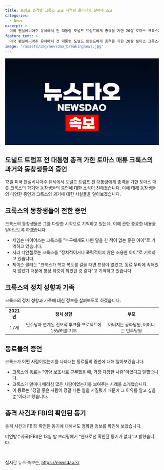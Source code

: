 ```yaml
---
title: 트럼프 총격범 크룩스 고교 사격팀 들어가기 실패에 쇼크
categories:
  - News
excerpt: >
  미국 펜실베니아주 유세에서 전 대통령 도널드 트럼프에게 총격을 가한 20살 토마스 크룩스가 과거 사진이 공개됐다. 동창들은 그를 좋은 아이로 기억하며, 사격팀에 들어가지 못한 경험과 괴롭힘을 당했던 증언들도 나왔다. 정치적 성향은 일관되지 않았고, 부모는 각각 공화당과 민주당원이었다. 고등학교를 졸업한 후 영양 보조사로 일했으며, 배려심 있고 좋은 사람으로 기억되었지만, 트럼프를 겨냥해 총격을 가한 후 사망했다. FBI는 동기를 확인하지 못했다고 밝혔다.
feature_text: >
  미국 펜실베니아주 유세에서 전 대통령 도널드 트럼프에게 총격을 가한 20살 토마스 크룩스가 과거 사진이 공개됐다. 동창들은 그를 좋은 아이로 기억하며, 사격팀에 들어가지 못한 경험과 괴롭힘을 당했던 증언들도 나왔다. 정치적 성향은 일관되지 않았고, 부모는 각각 공화당과 민주당원이었다. 고등학교를 졸업한 후 영양 보조사로 일했으며, 배려심 있고 좋은 사람으로 기억되었지만, 트럼프를 겨냥해 총격을 가한 후 사망했다. FBI는 동기를 확인하지 못했다고 밝혔다.
image: '/assets/img/newsdao_breakingnews.jpg'
---
```


<p><img src="/assets/img/newsdao_breakingnews.jpg" alt="pcversion 속보" /></p>

<h2 data-ke-size="size26">도널드 트럼프 전 대통령 총격 가한 토마스 매튜 크룩스의 과거와 동창생들의 증언</h2>

<p data-ke-size="size16">13일 미국 펜실베니아주 유세에서 도널드 트럼프 전 대통령에게 총격을 가한 토마스 매튜 크룩스의 과거와 동창생들의 증언에 대한 소식이 전해졌습니다. 이에 대해 동창생들의 다양한 증언과 크룩스의 과거에 대한 사실들을 알아보겠습니다.</p>

<h2 data-ke-size="size26">크룩스의 동창생들이 전한 증언</h2>

<p data-ke-size="size16">크룩스의 동창생들은 그를 다양한 시각으로 기억하고 있는데, 이에 관한 중요한 내용을 알아보도록 하겠습니다.</p>

<ul>
    <li>제임슨 마이어스는 크룩스를 "누구에게도 나쁜 말을 한 적이 없는 좋은 아이"로 기억하고 있습니다.</li>
    <li>사라 디안젤로는 크룩스를 "정치적이거나 폭력적이지 않은 조용한 아이"로 기억하고 있습니다.</li>
    <li>제이슨 콜러는 "크룩스가 학교 복도를 걸을 때면 표정이 없었고, 동료 무리에 속해있지 않았기 때문에 항상 타깃이 되었던 것 같다"고 기억하고 있습니다.</li>
</ul>

<h2 data-ke-size="size26">크룩스의 정치 성향과 가족</h2>

<p data-ke-size="size16">크룩스의 정치 성향과 가족에 대한 정보를 살펴보도록 하겠습니다.</p>

<table>
    <tr>
        <td style="text-align: center; height: 17px;"><b>2021년</b></td>
        <td style="text-align: center; height: 17px;"><b>정치 성향</b></td>
        <td style="text-align: center; height: 17px;"><b>부모</b></td>
    </tr>
    <tr>
        <td style="text-align: center; height: 17px;">17세</td>
        <td style="text-align: center; height: 17px;">민주당과 연계된 진보적 투표율 프로젝트에 15달러를 기부</td>
        <td style="text-align: center; height: 17px;">아버지는 공화당원, 어머니는 민주당원</td>
    </tr>
</table>

<h2 data-ke-size="size26">동료들의 증언</h2>

<p data-ke-size="size16">크룩스가 어떤 사람이었는지를 나타내는 동료들의 증언에 대해 알아보겠습니다.</p>

<ul>
    <li>크룩스의 동료는 "영양 보조사로 근무했을 때, 가장 다정한 사람"이었다고 말했습니다.</li>
    <li>크룩스가 얼마나 배려심 많은 사람이었는지를 보여주는 사례를 소개했습니다.</li>
    <li>이 동료는 "정말 좋은 사람이 정말 나쁜 일을 저질렀기 때문에 그 이유를 알고 싶을 뿐"이라고 했습니다.</li>
</ul>

<h2 data-ke-size="size26">총격 사건과 FBI의 확인된 동기</h2>

<p data-ke-size="size16">총격 사건과 FBI의 확인된 동기에 대해서도 정확한 정보를 확인해 보겠습니다.</p>

<p data-ke-size="size16">미연방수사국(FBI)은 13일 밤 브리핑에서 “현재로선 확인된 동기가 없다”고 밝혔습니다.</p>

<p data-ke-size="size16">&nbsp;</p>
실시간 뉴스 속보는, <a href="https://newsdao.kr" rel="dofollow">https://newsdao.kr</a>


